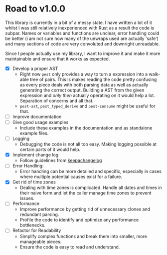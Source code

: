 # Road to v1.0.0
This library is currently in  a bit of a messy state. I have written a lot of it whilst I was still relatively inexperienced with Rust as a result the code is subpar. Names or variables and functions are unclear, error handling could be better (i am not sure how many of the unwraps used are actually 'safe') and many sections of code are very convoluted and downright unreadable.

Since I people actually use my library, I want to improve it and make it more maintainable and ensure that it works as expected.

- [x] Develop a proper AST
	* Right now `pest` only provides a way to turn a expression 		into a walk-able tree of pairs. This is makes reading the code pretty confusing as every piece deals with both parsing data as well as actually generating the correct output. Building a AST from the given expression and *only then* actually operating on it would help a lot. Separation of concerns and all that.
	* `pest-ast`, `pest_typed_derive` and `pest-consume` might be useful for that.
- [ ] Improve documentation
- [ ] Give good usage examples
   * Include these examples in the documentation and as standalone example files.
- [ ] Logging
   * Debugging the code is not all too easy. Making logging possible at certain parts of it would help.
- [x] Implement change log
   * Follow guidelines from [keepachangelog](https://keepachangelog.com/en/1.1.0/)
- [ ] Error Handling:
   * Error handling can be more detailed and specific, especially in cases where multiple potential causes exist for a failure.
- [x] Get rid of time zones
   * Dealing with time zones is complicated. Handle all dates and times in their naive form and let the caller manage time zones to prevent issues.
- [ ] Performance
   * Improve performance by getting rid of unnecessary clones and redundant parsing.
   * Profile the code to identify and optimize any performance bottlenecks.
- [ ] Refactor for Readability
   * Simplify complex functions and break them into smaller, more manageable pieces.
   * Ensure the code is easy to read and understand.